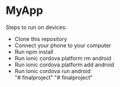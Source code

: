 # MyApp
Steps to run on devices:<br>

- Clone this repository <br>
- Connect your phone to your computer <br>
- Run npm install <br>
- Run ionic cordova platform rm android <br>
- Run ionic cordova platform add android <br>
- Run ionic cordova run android <br>
"# finalproject" 
"# finalproject" 
